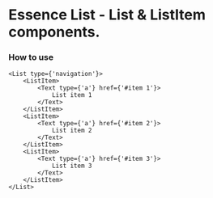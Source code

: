 # Essence List - List & ListItem components.

### How to use
```
<List type={'navigation'}>
	<ListItem>
		<Text type={'a'} href={'#item 1'}>
			List item 1
		</Text>
	</ListItem>
	<ListItem>
		<Text type={'a'} href={'#item 2'}>
			List item 2
		</Text>
	</ListItem>
	<ListItem>
		<Text type={'a'} href={'#item 3'}>
			List item 3
		</Text>
	</ListItem>
</List>
```